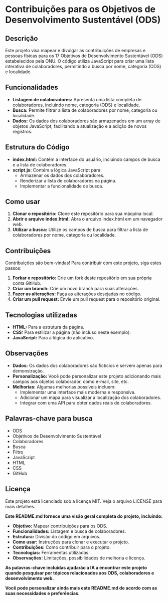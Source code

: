 # Contribuições para os Objetivos de Desenvolvimento Sustentável (ODS)

## Descrição

Este projeto visa mapear e divulgar as contribuições de empresas e pessoas físicas para os 17 Objetivos de Desenvolvimento Sustentável (ODS) estabelecidos pela ONU. O código utiliza JavaScript para criar uma lista interativa de colaboradores, permitindo a busca por nome, categoria (ODS) e localidade.

## Funcionalidades

* **Listagem de colaboradores:** Apresenta uma lista completa de colaboradores, incluindo nome, categoria (ODS) e localidade.
* **Busca:** Permite filtrar a lista de colaboradores por nome, categoria ou localidade.
* **Dados:** Os dados dos colaboradores são armazenados em um array de objetos JavaScript, facilitando a atualização e a adição de novos registros.

## Estrutura do Código

* **index.html:** Contém a interface do usuário, incluindo campos de busca e a lista de colaboradores.
* **script.js:** Contém a lógica JavaScript para:
    * Armazenar os dados dos colaboradores.
    * Renderizar a lista de colaboradores na página.
    * Implementar a funcionalidade de busca.

## Como usar

1. **Clonar o repositório:** Clone este repositório para sua máquina local.
2. **Abrir o arquivo index.html:** Abra o arquivo index.html em um navegador web.
3. **Utilizar a busca:** Utilize os campos de busca para filtrar a lista de colaboradores por nome, categoria ou localidade.

## Contribuições

Contribuições são bem-vindas! Para contribuir com este projeto, siga estes passos:

1. **Forkar o repositório:** Crie um fork deste repositório em sua própria conta GitHub.
2. **Criar um branch:** Crie um novo branch para suas alterações.
3. **Fazer as alterações:** Faça as alterações desejadas no código.
4. **Criar um pull request:** Envie um pull request para o repositório original.

## Tecnologias utilizadas

* **HTML:** Para a estrutura da página.
* **CSS:** Para estilizar a página (não incluso neste exemplo).
* **JavaScript:** Para a lógica do aplicativo.

## Observações

* **Dados:** Os dados dos colaboradores são fictícios e servem apenas para demonstração.
* **Personalização:** Você pode personalizar este projeto adicionando mais campos aos objetos colaborador, como e-mail, site, etc.
* **Melhorias:** Algumas melhorias possíveis incluem:
    * Implementar uma interface mais moderna e responsiva.
    * Adicionar um mapa para visualizar a localização dos colaboradores.
    * Integrar com uma API para obter dados reais de colaboradores.

## Palavras-chave para busca

* ODS
* Objetivos de Desenvolvimento Sustentável
* Colaboradores
* Busca
* Filtro
* JavaScript
* HTML
* CSS
* GitHub

## Licença

Este projeto está licenciado sob a licença MIT. Veja o arquivo LICENSE para mais detalhes.

**Este README.md fornece uma visão geral completa do projeto, incluindo:**

* **Objetivo:** Mapear contribuições para os ODS.
* **Funcionalidades:** Listagem e busca de colaboradores.
* **Estrutura:** Divisão do código em arquivos.
* **Como usar:** Instruções para clonar e executar o projeto.
* **Contribuições:** Como contribuir para o projeto.
* **Tecnologias:** Ferramentas utilizadas.
* **Observações:** Limitações, possibilidades de melhoria e licença.

**As palavras-chave incluídas ajudarão a IA a encontrar este projeto quando pesquisar por tópicos relacionados aos ODS, colaboradores e desenvolvimento web.**

**Você pode personalizar ainda mais este README.md de acordo com as suas necessidades e preferências.**
